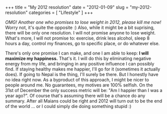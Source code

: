 +++
title = "My 2012 resolution"
date = "2012-01-09"
slug = "my-2012-resolution"
categories = [ "Lifestyle" ]
+++

_OMG! Another one who promises to lose weight in 2012, please kill me now!_ Worry not, it's quite the opposite :) Also, while it might be a bit suprising, there will be only one resolution. I will not promise anyone to lose weight. What's more, I will not promise to: exercise, drink less alcohol, sleep 8 hours a day, control my finances, go to specific place, or do whatever else.

There's only one promise I can make, and one I am able to keep: **I will maximize my happiness.** That's it. I will do this by eliminating negative energy from my life, and bringing in any positive influence I can possibly find. If staying healthy makes me happier, I'll go for it (sometimes it actually does). If going to Nepal is the thing, I'll surely be there. But I honestly have no idea right now. As a byproduct of this approach, I might be nicer to people around me. No guarantees, my motives are 100% selfish. On the 31st of December the only success metric will be: "Am I happier than I was a year ago?". Of course that's assuming there will be a chance do any summary. After all Maians could be right and 2012 will turn out to be the end of the world ... or I could simply die doing something stupid :)